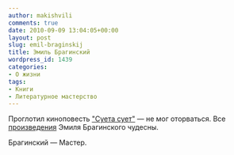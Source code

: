 ```yaml
---
author: makishvili
comments: true
date: 2010-09-09 13:04:05+00:00
layout: post
slug: emil-braginskij
title: Эмиль Брагинский
wordpress_id: 1439
categories:
- О жизни
tags:
- Книги
- Литературное мастерство
---
```


Проглотил киноповесть ["Суета сует"](http://www.bookmate.ru/makishvili/vVZ1ah6w) — не мог оторваться. Все [произведения](http://flibusta.net/a/47193) Эмиля Брагинского чудесны.

Брагинский — Мастер.

